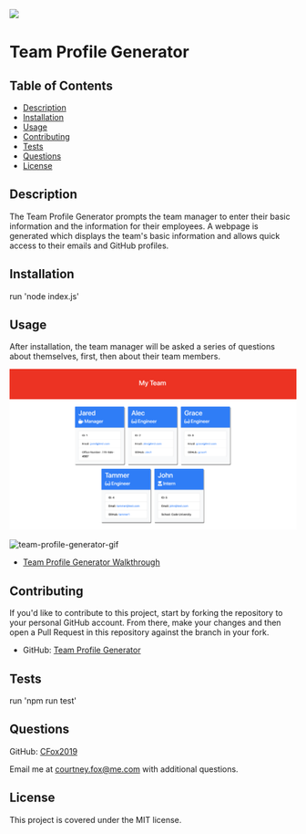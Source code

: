 
![](https://img.shields.io/badge/license-MIT-brightgreen)

# Team Profile Generator

## Table of Contents

* [Description](#description)
* [Installation](#installation)
* [Usage](#usage)
* [Contributing](#contributing)
* [Tests](#tests)
* [Questions](#questions)
* [License](#license)

## Description
The Team Profile Generator prompts the team manager to enter their basic information and the information for their employees. A webpage is generated which displays the team's basic information and allows quick access to their emails and GitHub profiles.

## Installation
run 'node index.js'

## Usage
After installation, the team manager will be asked a series of questions about themselves, first, then about their team members.

![team-profile](/Assets/team-profile.png)

![team-profile-generator-gif](/Assets/team-profile-generator.gif)

* [Team Profile Generator Walkthrough](https://drive.google.com/file/d/1vmBIN6rZm3HsJGYp1x0MjhVM7m_Nnoev/view?usp=sharing)

## Contributing
If you'd like to contribute to this project, start by forking the repository to your personal GitHub account. From there, make your changes and then open a Pull Request in this repository against the branch in your fork.

* GitHub: [Team Profile Generator](https://github.com/CFox2019/Team-Profile-Generator)

## Tests
run 'npm run test'

## Questions
GitHub: [CFox2019](https://github.com/CFox2019)

Email me at [courtney.fox@me.com](courtney.fox@me.com) with additional questions.

## License
This project is covered under the MIT license.

